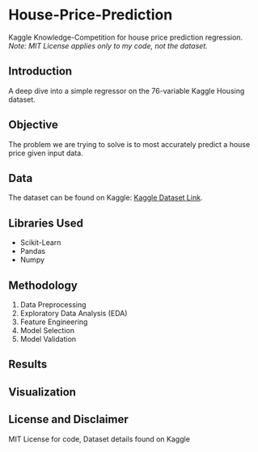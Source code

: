 # House-Price-Prediction
Kaggle Knowledge-Competition for house price prediction regression.  
*Note: MIT License applies only to my code, not the dataset.*

## Introduction
A deep dive into a simple regressor on the 76-variable Kaggle Housing dataset.

## Objective
The problem we are trying to solve is to most accurately predict a house price given input data.

## Data
The dataset can be found on Kaggle: [Kaggle Dataset Link](https://www.kaggle.com/competitions/home-data-for-ml-course/data).

## Libraries Used
- Scikit-Learn
- Pandas
- Numpy

## Methodology
1. Data Preprocessing
2. Exploratory Data Analysis (EDA)
3. Feature Engineering
4. Model Selection
5. Model Validation

## Results

## Visualization

## License and Disclaimer
MIT License for code, Dataset details found on Kaggle
